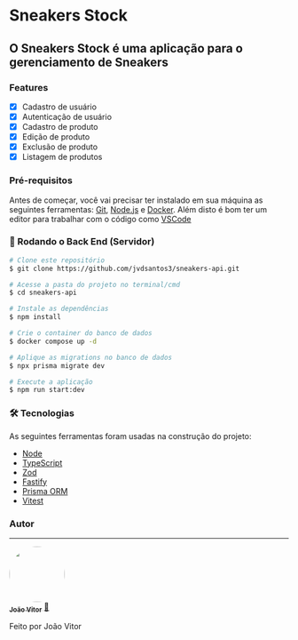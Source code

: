 # Sneakers Stock

## O Sneakers Stock é uma aplicação para o gerenciamento de Sneakers

### Features

- [x] Cadastro de usuário
- [x] Autenticação de usuário
- [x] Cadastro de produto
- [x] Edição de produto
- [x] Exclusão de produto
- [x] Listagem de produtos

### Pré-requisitos

Antes de começar, você vai precisar ter instalado em sua máquina as seguintes ferramentas:
[Git](https://git-scm.com), [Node.js](https://nodejs.org/en/) e [Docker](https://www.docker.com/).
Além disto é bom ter um editor para trabalhar com o código como [VSCode](https://code.visualstudio.com/)

### 🎲 Rodando o Back End (Servidor)

```bash
# Clone este repositório
$ git clone https://github.com/jvdsantos3/sneakers-api.git

# Acesse a pasta do projeto no terminal/cmd
$ cd sneakers-api

# Instale as dependências
$ npm install

# Crie o container do banco de dados
$ docker compose up -d

# Aplique as migrations no banco de dados
$ npx prisma migrate dev

# Execute a aplicação
$ npm run start:dev
```

### 🛠 Tecnologias

As seguintes ferramentas foram usadas na construção do projeto:

- [Node](https://nodejs.org/pt-br/docs)
- [TypeScript](https://www.typescriptlang.org/)
- [Zod](https://zod.dev/)
- [Fastify](https://fastify.dev/)
- [Prisma ORM](https://www.prisma.io/)
- [Vitest](https://vitest.dev/)

### Autor

---

<a href="https://www.linkedin.com/in/jvdsantosalcantara/">
 <img style="border-radius: 50%;" src="https://github.com/jvdsantos3.png" width="100px;" alt=""/>
 <br />
 <sub><b>João Vitor</b></sub></a> <a href="https://www.linkedin.com/in/jvdsantosalcantara/" title="Linkedin">🚀</a>

Feito por João Vitor
